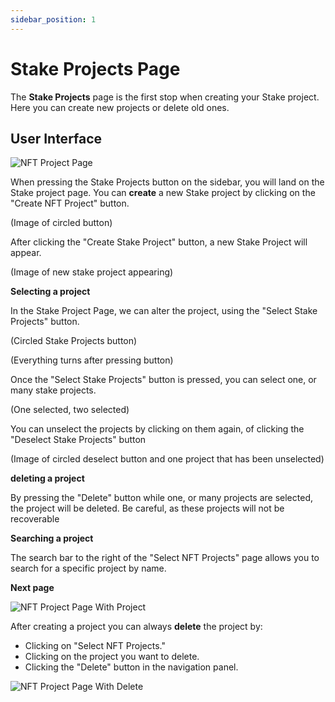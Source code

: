 ```yaml
---
sidebar_position: 1
---
```


# Stake Projects Page

The **Stake Projects** page is the first stop when creating your Stake project. Here you can create new projects or delete old ones.

## User Interface

![NFT Project Page](/img/nft-projects/create-nft-project/nft-project-page.png)

When pressing the Stake Projects button on the sidebar, you will land on the Stake project page. You can **create** a new Stake project by clicking on the "Create NFT Project" button. 

(Image of circled button)

After clicking the "Create Stake Project" button, a new Stake Project will appear. 

(Image of new stake project appearing)

**Selecting a project**

In the Stake Project Page, we can alter the project, using the "Select Stake Projects" button. 

(Circled Stake Projects button)

(Everything turns after pressing button)

Once the "Select Stake Projects" button is pressed, you can select one, or many stake projects. 

(One selected, two selected)

You can unselect the projects by clicking on them again, of clicking the "Deselect Stake Projects" button 

(Image of circled deselect button and one project that has been unselected)

**deleting a project** 

By pressing the "Delete" button while one, or many projects are selected, the project will be deleted. Be careful, as these projects will not be recoverable

**Searching a project**

The search bar to the right of the "Select NFT Projects" page allows you to search for a specific project by name. 

**Next page**

![NFT Project Page With Project](/img/nft-projects/create-nft-project/nft-project-page-with-project.png)

After creating a project you can always **delete** the project by:

-   Clicking on "Select NFT Projects."
-   Clicking on the project you want to delete.
-   Clicking the "Delete" button in the navigation panel.

![NFT Project Page With Delete](/img/nft-projects/create-nft-project/nft-project-page-with-delete.png)
